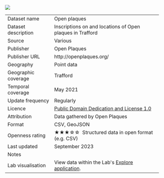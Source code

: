 [<img src="thumbnail.png">](trafford_open_plaques_styled.geojson)
</br>

<table>
<tr>
	<td>Dataset name</td>
	<td>Open plaques</td>
</tr>
<tr>
	<td>Dataset description</td>
	<td>Inscriptions on and locations of Open plaques in Trafford</td>
</tr>
<tr>
	<td>Source</td>
	<td>Various</td>
</tr>
<tr>
	<td>Publisher</td>
	<td>Open Plaques</td>
</tr>
<tr>
	<td>Publisher URL</td>
	<td><a href="http://openplaques.org/"></a>http://openplaques.org/</td>
</tr>
<tr>
	<td>Geography</td>
	<td>Point data</td>
</tr>
<tr>
	<td>Geographic coverage</td>
	<td>Trafford</td>
</tr>
<tr>
	<td>Temporal coverage</td>
	<td>May 2021</td>
</tr>
<tr>
	<td>Update frequency</td>
	<td>Regularly</td>
</tr>
<tr>
	<td>Licence</td>
	<td><a href="http://www.opendatacommons.org/licenses/pddl/summary/">Public Domain Dedication and License 1.0</a></td>
</tr>
<tr>
	<td>Attribution</td>
	<td>Data gathered by Open Plaques</td>
</tr>
<tr>
	<td>Format</td>
	<td>CSV, GeoJSON</td>
</tr>
<tr>
	<td>Openness rating</td>
	<td>&#9733&#9733&#9733&#9734&#9734&nbsp; Structured data in open format (e.g. CSV)</td>
</tr>
<tr>
	<td>Last updated</td>
	<td>September 2023</td>
</tr>
<tr>
	<td>Notes</td>
	<td></td>
</tr>
<tr>
	<td>Lab visualisation</td>
	<td>View data within the Lab's <a href="https://www.trafforddatalab.io/maps/explore/index.html?dataset=open_plaques">Explore application</a>.</td>
</tr>
</table>
